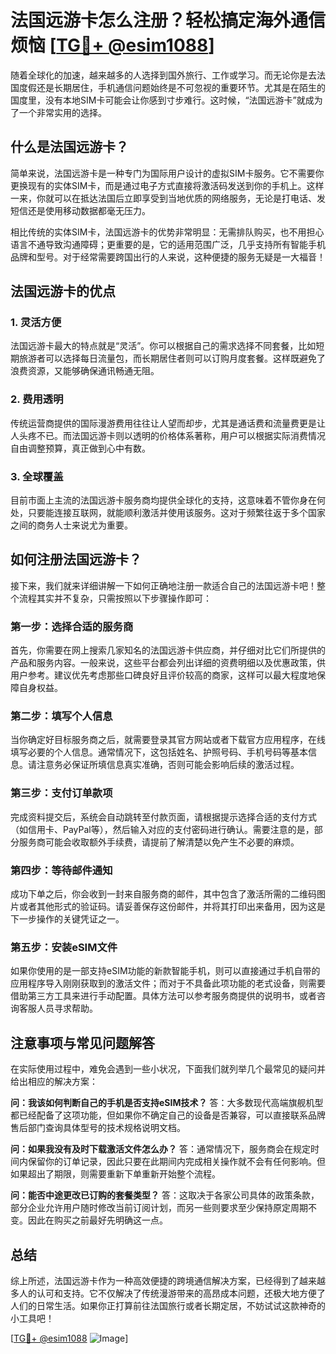 # 法国远游卡怎么注册？轻松搞定海外通信烦恼 [[TG💪+ @esim1088](https://t.me/s/esim1088)]

随着全球化的加速，越来越多的人选择到国外旅行、工作或学习。而无论你是去法国度假还是长期居住，手机通信问题始终是不可忽视的重要环节。尤其是在陌生的国度里，没有本地SIM卡可能会让你感到寸步难行。这时候，“法国远游卡”就成为了一个非常实用的选择。

## 什么是法国远游卡？

简单来说，法国远游卡是一种专门为国际用户设计的虚拟SIM卡服务。它不需要你更换现有的实体SIM卡，而是通过电子方式直接将激活码发送到你的手机上。这样一来，你就可以在抵达法国后立即享受到当地优质的网络服务，无论是打电话、发短信还是使用移动数据都毫无压力。

相比传统的实体SIM卡，法国远游卡的优势非常明显：无需排队购买，也不用担心语言不通导致沟通障碍；更重要的是，它的适用范围广泛，几乎支持所有智能手机品牌和型号。对于经常需要跨国出行的人来说，这种便捷的服务无疑是一大福音！

## 法国远游卡的优点

### 1. 灵活方便
法国远游卡最大的特点就是“灵活”。你可以根据自己的需求选择不同套餐，比如短期旅游者可以选择每日流量包，而长期居住者则可以订购月度套餐。这样既避免了浪费资源，又能够确保通讯畅通无阻。

### 2. 费用透明
传统运营商提供的国际漫游费用往往让人望而却步，尤其是通话费和流量费更是让人头疼不已。而法国远游卡则以透明的价格体系著称，用户可以根据实际消费情况自由调整预算，真正做到心中有数。

### 3. 全球覆盖
目前市面上主流的法国远游卡服务商均提供全球化的支持，这意味着不管你身在何处，只要能连接互联网，就能顺利激活并使用该服务。这对于频繁往返于多个国家之间的商务人士来说尤为重要。

## 如何注册法国远游卡？

接下来，我们就来详细讲解一下如何正确地注册一款适合自己的法国远游卡吧！整个流程其实并不复杂，只需按照以下步骤操作即可：

### 第一步：选择合适的服务商
首先，你需要在网上搜索几家知名的法国远游卡供应商，并仔细对比它们所提供的产品和服务内容。一般来说，这些平台都会列出详细的资费明细以及优惠政策，供用户参考。建议优先考虑那些口碑良好且评价较高的商家，这样可以最大程度地保障自身权益。

### 第二步：填写个人信息
当你确定好目标服务商之后，就需要登录其官方网站或者下载官方应用程序，在线填写必要的个人信息。通常情况下，这包括姓名、护照号码、手机号码等基本信息。请注意务必保证所填信息真实准确，否则可能会影响后续的激活过程。

### 第三步：支付订单款项
完成资料提交后，系统会自动跳转至付款页面，请根据提示选择合适的支付方式（如信用卡、PayPal等），然后输入对应的支付密码进行确认。需要注意的是，部分服务商可能会收取额外手续费，请提前了解清楚以免产生不必要的麻烦。

### 第四步：等待邮件通知
成功下单之后，你会收到一封来自服务商的邮件，其中包含了激活所需的二维码图片或者其他形式的验证码。请妥善保存这份邮件，并将其打印出来备用，因为这是下一步操作的关键凭证之一。

### 第五步：安装eSIM文件
如果你使用的是一部支持eSIM功能的新款智能手机，则可以直接通过手机自带的应用程序导入刚刚获取到的激活文件；而对于不具备此项功能的老式设备，则需要借助第三方工具来进行手动配置。具体方法可以参考服务商提供的说明书，或者咨询客服人员寻求帮助。

## 注意事项与常见问题解答

在实际使用过程中，难免会遇到一些小状况，下面我们就列举几个最常见的疑问并给出相应的解决方案：

**问：我该如何判断自己的手机是否支持eSIM技术？**
答：大多数现代高端旗舰机型都已经配备了这项功能，但如果你不确定自己的设备是否兼容，可以直接联系品牌售后部门查询具体型号的技术规格说明文档。

**问：如果我没有及时下载激活文件怎么办？**
答：通常情况下，服务商会在规定时间内保留你的订单记录，因此只要在此期间内完成相关操作就不会有任何影响。但如果超出了期限，则需要重新下单重新开始整个流程。

**问：能否中途更改已订购的套餐类型？**
答：这取决于各家公司具体的政策条款，部分企业允许用户随时修改当前订阅计划，而另一些则要求至少保持原定周期不变。因此在购买之前最好先明确这一点。

## 总结

综上所述，法国远游卡作为一种高效便捷的跨境通信解决方案，已经得到了越来越多人的认可和支持。它不仅解决了传统漫游带来的高昂成本问题，还极大地方便了人们的日常生活。如果你正打算前往法国旅行或者长期定居，不妨试试这款神奇的小工具吧！

[[TG💪+ @esim1088](https://t.me/s/esim1088) ![Image](https://i.postimg.cc/4NQfJmqS/Snipaste-2025-05-13-00-14-12.png)]